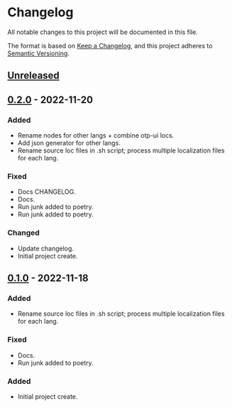 # Changelog
All notable changes to this project will be documented in this file.

The format is based on [Keep a Changelog](https://keepachangelog.com/en/1.0.0/),
and this project adheres to [Semantic Versioning](https://semver.org/spec/v2.0.0.html).

## [Unreleased]

## [0.2.0] - 2022-11-20
### Added
- Rename nodes for other langs + combine otp-ui locs.
- Add json generator for other langs.
- Rename source loc files in .sh script; process multiple localization files for each lang.

### Fixed
- Docs CHANGELOG.
- Docs.
- Run junk added to poetry.
- Run junk added to poetry.

### Changed
- Update changelog.
- Initial project create.

## [0.1.0] - 2022-11-18
### Added
- Rename source loc files in .sh script; process multiple localization files for each lang.

### Fixed
- Docs.
- Run junk added to poetry.

### Added
- Initial project create.

[Unreleased]: https://github.com/OpenTransitTools/yaml-json-tools/compare/0.2.0...HEAD
[0.2.0]: https://github.com/OpenTransitTools/yaml-json-tools/compare/0.1.0...0.2.0
[0.1.0]: https://github.com/OpenTransitTools/yaml-json-tools/releases/tag/0.1.0
